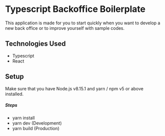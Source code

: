 <h1>Typescript Backoffice Boilerplate</h1>
<p>This application is made for you to start quickly when you want to develop a new back office or to improve yourself with sample codes.</p>
<h2>Technologies Used</h2>
<ul>
<li>Typescript</li>
<li>React</li>
</ul>
<h2>Setup</h2>
<p>Make sure that you have Node.js v8.15.1 and yarn / npm v5 or above installed.</p>
<h5>Steps</h5>
<ul>
<li>yarn install</li>
<li>yarn dev (Development)</li>
<li>yarn build (Production)</li>
</ul>
